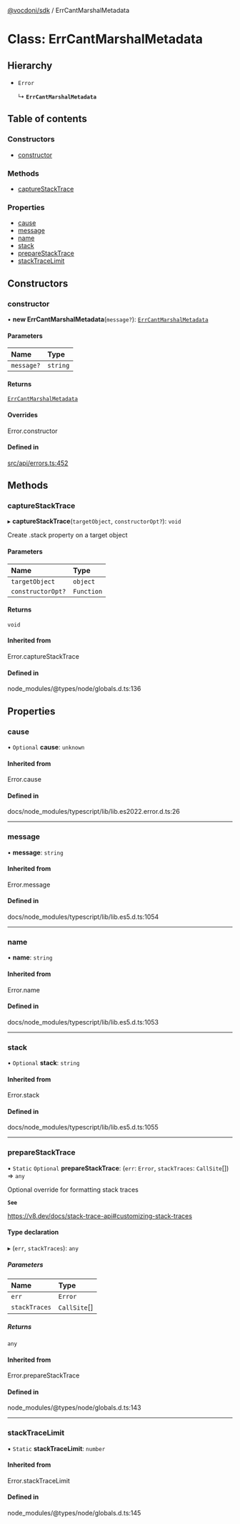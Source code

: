 [@vocdoni/sdk](/sdk) / ErrCantMarshalMetadata

# Class: ErrCantMarshalMetadata

## Hierarchy

- `Error`

  ↳ **`ErrCantMarshalMetadata`**

## Table of contents

### Constructors

- [constructor](ErrCantMarshalMetadata#constructor)

### Methods

- [captureStackTrace](ErrCantMarshalMetadata#capturestacktrace)

### Properties

- [cause](ErrCantMarshalMetadata#cause)
- [message](ErrCantMarshalMetadata#message)
- [name](ErrCantMarshalMetadata#name)
- [stack](ErrCantMarshalMetadata#stack)
- [prepareStackTrace](ErrCantMarshalMetadata#preparestacktrace)
- [stackTraceLimit](ErrCantMarshalMetadata#stacktracelimit)

## Constructors

### constructor

• **new ErrCantMarshalMetadata**(`message?`): [`ErrCantMarshalMetadata`](ErrCantMarshalMetadata)

#### Parameters

| Name | Type |
| :------ | :------ |
| `message?` | `string` |

#### Returns

[`ErrCantMarshalMetadata`](ErrCantMarshalMetadata)

#### Overrides

Error.constructor

#### Defined in

[src/api/errors.ts:452](https://github.com/vocdoni/vocdoni-sdk/blob/179c92b4cecfec787d968dc02b519f64ee15c5d3/src/api/errors.ts#L452)

## Methods

### captureStackTrace

▸ **captureStackTrace**(`targetObject`, `constructorOpt?`): `void`

Create .stack property on a target object

#### Parameters

| Name | Type |
| :------ | :------ |
| `targetObject` | `object` |
| `constructorOpt?` | `Function` |

#### Returns

`void`

#### Inherited from

Error.captureStackTrace

#### Defined in

node_modules/@types/node/globals.d.ts:136

## Properties

### cause

• `Optional` **cause**: `unknown`

#### Inherited from

Error.cause

#### Defined in

docs/node_modules/typescript/lib/lib.es2022.error.d.ts:26

___

### message

• **message**: `string`

#### Inherited from

Error.message

#### Defined in

docs/node_modules/typescript/lib/lib.es5.d.ts:1054

___

### name

• **name**: `string`

#### Inherited from

Error.name

#### Defined in

docs/node_modules/typescript/lib/lib.es5.d.ts:1053

___

### stack

• `Optional` **stack**: `string`

#### Inherited from

Error.stack

#### Defined in

docs/node_modules/typescript/lib/lib.es5.d.ts:1055

___

### prepareStackTrace

▪ `Static` `Optional` **prepareStackTrace**: (`err`: `Error`, `stackTraces`: `CallSite`[]) => `any`

Optional override for formatting stack traces

**`See`**

https://v8.dev/docs/stack-trace-api#customizing-stack-traces

#### Type declaration

▸ (`err`, `stackTraces`): `any`

##### Parameters

| Name | Type |
| :------ | :------ |
| `err` | `Error` |
| `stackTraces` | `CallSite`[] |

##### Returns

`any`

#### Inherited from

Error.prepareStackTrace

#### Defined in

node_modules/@types/node/globals.d.ts:143

___

### stackTraceLimit

▪ `Static` **stackTraceLimit**: `number`

#### Inherited from

Error.stackTraceLimit

#### Defined in

node_modules/@types/node/globals.d.ts:145
